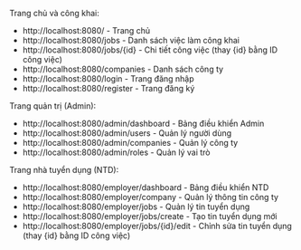 Trang chủ và công khai:
   - http://localhost:8080/ - Trang chủ
   - http://localhost:8080/jobs - Danh sách việc làm công khai
   - http://localhost:8080/jobs/{id} - Chi tiết công việc (thay {id} bằng ID công việc)
   - http://localhost:8080/companies - Danh sách công ty
   - http://localhost:8080/login - Trang đăng nhập
   - http://localhost:8080/register - Trang đăng ký

  Trang quản trị (Admin):
   - http://localhost:8080/admin/dashboard - Bảng điều khiển Admin
   - http://localhost:8080/admin/users - Quản lý người dùng
   - http://localhost:8080/admin/companies - Quản lý công ty
   - http://localhost:8080/admin/roles - Quản lý vai trò

  Trang nhà tuyển dụng (NTD):
   - http://localhost:8080/employer/dashboard - Bảng điều khiển NTD
   - http://localhost:8080/employer/company - Quản lý thông tin công ty
   - http://localhost:8080/employer/jobs - Quản lý tin tuyển dụng
   - http://localhost:8080/employer/jobs/create - Tạo tin tuyển dụng mới
   - http://localhost:8080/employer/jobs/{id}/edit - Chỉnh sửa tin tuyển dụng (thay {id} bằng ID công việc)